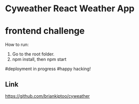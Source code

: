 # Cyweather React Weather App

# frontend challenge

How to run:

1. Go to the root folder.
2. npm install, then npm start

#deployment in progress
#happy hacking!

## Link

https://github.com/briankiptoo/cyweather
